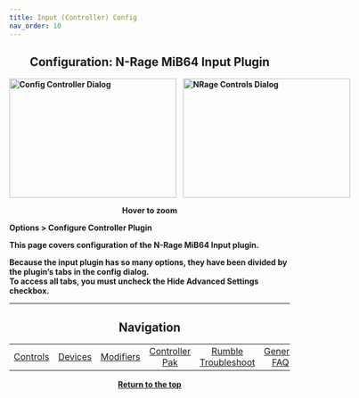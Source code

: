 ```yaml
---
title: Input (Controller) Config
nav_order: 10
---
```


<style>
.zoom-pair {
  display: flex;
  gap: 12px;
  align-items: flex-end;
  justify-content: flex-start;
  position: relative;
  margin-left: auto;
  margin-right: auto;
  width: max-content;
  text-align: left;
}

.zoom-on-hover {
  display: inline-block;
  position: relative;
}

.zoom-on-hover img {
  display: block;
  cursor: zoom-in;
  transition: transform 0.3s ease;
  position: relative;
  z-index: 1;
  transform-origin: left center;
}

.zoom-on-hover:hover img {
  transform: scale(1.5);
}

.zoom-pair .zoom-on-hover:first-child:hover img {
  z-index: 9999;
}

.zoom-pair .zoom-on-hover:last-child:hover img {
  z-index: 100;
}

/* Final fix for standalone zoomable images */
.zoom-single {
  display: block;
  margin-left: auto;
  margin-right: auto;
  width: max-content;
  text-align: center;
}

.zoom-single:hover img {
  transform: scale(1.5);
  transform-origin: center center;
  z-index: 999;
}
</style>

## <center>Configuration: N-Rage MiB64 Input Plugin</center>
<b>

<div style="text-align: center;">
  <div class="zoom-pair">
    <div class="zoom-on-hover">
      <img src="/manual/asset/images/config_controller.png" alt="Config Controller Dialog" width="300" height="214" />
    </div>
    <div class="zoom-on-hover">
      <img src="/manual/asset/images/NRage_MiB64_Input_Controls.png" alt="NRage Controls Dialog" width="300" height="214" />
    </div>
  </div>
  <p><strong>Hover to zoom</strong></p>
</div>

<!-- ClauseEcho: Interactive Images -->

Options > Configure Controller Plugin

This page covers configuration of the N-Rage MiB64 Input plugin.

Because the input plugin has so many options, they have been divided by the plugin’s tabs in the config dialog.  
To access all tabs, you must uncheck the **Hide Advanced Settings** checkbox.

---

## <center>Navigation</center>
<b>

<table align="center">
  <tr>
    <td style="text-align: center;"><a href="config_nrage_controls.html">Controls</a></td>
    <td style="text-align: center;"><a href="config_nrage_devices.html">Devices</a></td>
    <td style="text-align: center;"><a href="config_nrage_mod.html">Modifiers</a></td>
    <td style="text-align: center;"><a href="config_nrage_controller_pak.html">Controller Pak</a></td>
    <td style="text-align: center;"><a href="config_nrage_trouble_rumble.html">Rumble Troubleshoot</a></td>
    <td style="text-align: center;"><a href="config_nrage_faq.html">General FAQ</a></td>
    <td style="text-align: center;"><a href="config_nrage_shortcuts.html">Shortcuts</a></td>
  </tr>
</table>

<p style="text-align:center"><a href="#">Return to the top</a></p>

<!-- ClauseEcho: config_input.md Anchor Fidelity Restored -->
